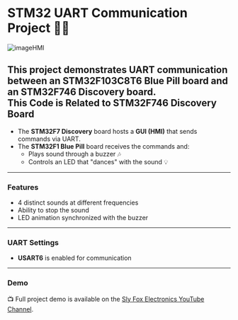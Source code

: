 # STM32 UART Communication Project 🎵💡
![imageHMI](https://github.com/user-attachments/assets/903702f8-9745-4a20-a13e-12f0ed042860)

This project demonstrates **UART communication** between an **STM32F103C8T6 Blue Pill** board and an **STM32F746 Discovery** board.  
 **This Code is Related to STM32F746 Discovery Board**
---

- The **STM32F7 Discovery** board hosts a **GUI (HMI)** that sends commands via UART.  
- The **STM32F1 Blue Pill** board receives the commands and:  
  - Plays sound through a buzzer 🎶  
  - Controls an LED that "dances" with the sound 💡  
---
### Features
- 4 distinct sounds at different frequencies  
- Ability to stop the sound  
- LED animation synchronized with the buzzer  
 
---
### UART Settings
- **USART6** is enabled for communication  
---
### Demo
📺 Full project demo is available on the [Sly Fox Electronics YouTube Channel](https://www.youtube.com/@slyfoxelectronics).
 
